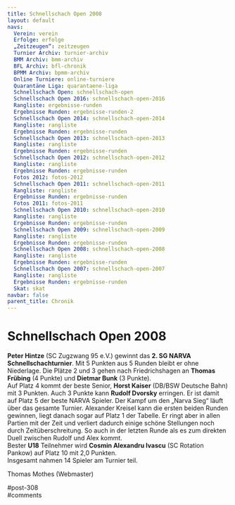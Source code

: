 ```yaml
---
title: Schnellschach Open 2008 
layout: default
navs:
  Verein: verein
  Erfolge: erfolge
  „Zeitzeugen“: zeitzeugen
  Turnier Archiv: turnier-archiv
  BMM Archiv: bmm-archiv
  BFL Archiv: bfl-chronik
  BPMM Archiv: bpmm-archiv
  Online Turniere: online-turniere
  Quarantäne Liga: quarantaene-liga
  Schnellschach Open: schnellschach-open
  Schnellschach Open 2016: schnellschach-open-2016
  Rangliste: ergebnisse-runden
  Ergebnisse Runden: ergebnisse-runden-2
  Schnellschach Open 2014: schnellschach-open-2014
  Rangliste: rangliste
  Ergebnisse Runden: ergebnisse-runden
  Schnellschach Open 2013: schnellschach-open-2013
  Rangliste: rangliste
  Ergebnisse Runden: ergebnisse-runden
  Schnellschach Open 2012: schnellschach-open-2012
  Rangliste: rangliste
  Ergebnisse Runden: ergebnisse-runden
  Fotos 2012: fotos-2012
  Schnellschach Open 2011: schnellschach-open-2011
  Rangliste: rangliste
  Ergebnisse Runden: ergebnisse-runden
  Fotos 2011: fotos-2011
  Schnellschach Open 2010: schnellschach-open-2010
  Rangliste: rangliste
  Ergebnisse Runden: ergebnisse-runden
  Schnellschach Open 2009: schnellschach-open-2009
  Rangliste: rangliste
  Ergebnisse Runden: ergebnisse-runden
  Schnellschach Open 2008: schnellschach-open-2008
  Rangliste: rangliste
  Ergebnisse Runden: ergebnisse-runden
  Schnellschach Open 2007: schnellschach-open-2007
  Rangliste: rangliste
  Ergebnisse Runden: ergebnisse-runden
  Skat: skat
navbar: false
parent_title: Chronik
---
```

<div class="post-308 page type-page status-publish hentry" id="post-308">
<h1 class="entry-title">Schnellschach Open 2008</h1>
<div class="entry-content">
<p><strong>Peter Hintze</strong> (SC Zugzwang 95 e.V.) gewinnt das <strong>2. SG NARVA Schnellschachturnier</strong>. Mit 5 Punkten aus 5 Runden bleibt er ohne Niederlage. Die Plätze 2 und 3 gehen nach Friedrichshagen an <strong>Thomas Frübing</strong> (4 Punkte) und <strong>Dietmar Bunk</strong> (3 Punkte).<br/>
Auf Platz 4 kommt der beste Senior, <strong>Horst Kaiser</strong> (DB/BSW Deutsche Bahn) mit 3 Punkten. Auch 3 Punkte kann <strong>Rudolf Dvorsky</strong> erringen. Er ist damit auf Platz 5 der beste NARVA Spieler. Der Kampf um den „Narva Sieg“ läuft über das gesamte Turnier. Alexander Kreisel kann die ersten beiden Runden gewinnen, liegt danach sogar auf Platz 1 der Tabelle. Er ringt aber in allen Partien mit der Zeit und verliert dadurch einige schöne Stellungen noch durch Zeitüberschreitung. So auch in der letzten Runde als es zum direkten Duell zwischen Rudolf und Alex kommt.<br/>
Bester <strong>U18</strong> Teilnehmer wird <strong>Cosmin Alexandru Ivascu</strong> (SC Rotation Pankow) auf Platz 10 mit 2,0 Punkten.<br/>
Insgesamt nahmen 14 Spieler am Turnier teil.</p>
<p>Thomas Mothes (Webmaster)</p>
</div><!-- .entry-content -->
</div> #post-308 
<div id="comments">
</div> #comments 
